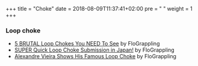 +++
title = "Choke"
date = 2018-08-09T11:37:41+02:00
pre = "<i class='fa fa-bed'></i> "
weight = 1
+++

### Loop choke

* [5 BRUTAL Loop Chokes You NEED To See](https://youtu.be/9Y6MmSR6LjU) by FloGrappling
* [SUPER Quick Loop Choke Submission in Japan!](https://youtu.be/QCm5d-wJyU4) by FloGrappling
* [Alexandre Vieira Shows His Famous Loop Choke](https://youtu.be/ruk0kdlr-Qw) by FloGrappling
